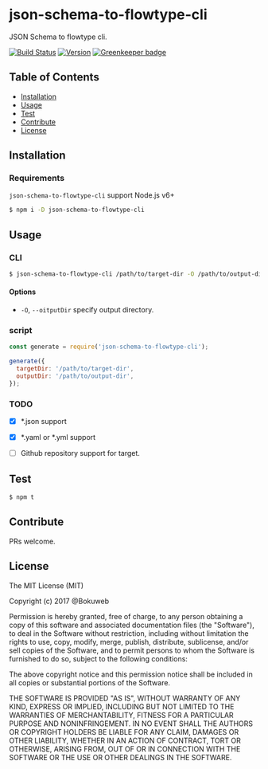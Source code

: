 # json-schema-to-flowtype-cli

JSON Schema to flowtype cli.

[![Build Status](https://img.shields.io/travis/bokuweb/json-schema-to-flowtype-cli.svg?style=flat-square)](https://travis-ci.org/bokuweb/json-schema-to-flowtype-cli)
[![Version](https://img.shields.io/npm/v/json-schema-to-flowtype-cli.svg?style=flat-square)](https://www.npmjs.com/package/json-schema-to-flowtype-cli)
[![Greenkeeper badge](https://badges.greenkeeper.io/bokuweb/json-schema-to-flowtype-cli.svg)](https://greenkeeper.io/)

## Table of Contents

- [Installation](#installation)
- [Usage](#usage)
- [Test](#test)
- [Contribute](#contribute)
- [License](#license)

## Installation
 
### Requirements

`json-schema-to-flowtype-cli` support Node.js v6+ 
 
``` sh
$ npm i -D json-schema-to-flowtype-cli
```

## Usage

### CLI

``` sh
$ json-schema-to-flowtype-cli /path/to/target-dir -O /path/to/output-dir
```

####  Options

  * `-O`, `--oitputDir` specify output directory.


### script

``` javascript
const generate = require('json-schema-to-flowtype-cli');

generate({
  targetDir: '/path/to/target-dir',
  outputDir: '/path/to/output-dir',
});
```

### TODO

- [x] *.json support
- [x] *.yaml or *.yml support
- [ ] Github repository support for target.


## Test

``` sh
$ npm t 
```

## Contribute

PRs welcome.

## License

The MIT License (MIT)

Copyright (c) 2017 @Bokuweb

Permission is hereby granted, free of charge, to any person obtaining a copy of this software and associated documentation files (the "Software"), to deal in the Software without restriction, including without limitation the rights to use, copy, modify, merge, publish, distribute, sublicense, and/or sell copies of the Software, and to permit persons to whom the Software is furnished to do so, subject to the following conditions:

The above copyright notice and this permission notice shall be included in all copies or substantial portions of the Software.

THE SOFTWARE IS PROVIDED "AS IS", WITHOUT WARRANTY OF ANY KIND, EXPRESS OR IMPLIED, INCLUDING BUT NOT LIMITED TO THE WARRANTIES OF MERCHANTABILITY, FITNESS FOR A PARTICULAR PURPOSE AND NONINFRINGEMENT. IN NO EVENT SHALL THE AUTHORS OR COPYRIGHT HOLDERS BE LIABLE FOR ANY CLAIM, DAMAGES OR OTHER LIABILITY, WHETHER IN AN ACTION OF CONTRACT, TORT OR OTHERWISE, ARISING FROM, OUT OF OR IN CONNECTION WITH THE SOFTWARE OR THE USE OR OTHER DEALINGS IN THE SOFTWARE.

